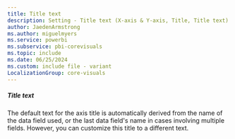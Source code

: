 ```yaml
---
title: Title text
description: Setting - Title text (X-axis & Y-axis, Title, Title text)
author: JaedenArmstrong
ms.author: miguelmyers
ms.service: powerbi
ms.subservice: pbi-corevisuals
ms.topic: include
ms.date: 06/25/2024
ms.custom: include file - variant
LocalizationGroup: core-visuals
---
```

##### Title text

The default text for the axis title is automatically derived from the name of the data field used, or the last data field's name in cases involving multiple fields. However, you can customize this title to a different text.
